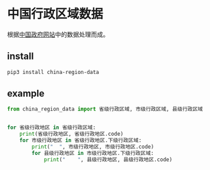 # 中国行政区域数据

根据[中国政府网站](http://www.mca.gov.cn/article/sj/xzqh/2019/2019/201912251506.html)中的数据处理而成。

## install

```bash
pip3 install china-region-data
```

## example

```python
from china_region_data import 省级行政区域, 市级行政区域, 县级行政区域


for 省级行政地区 in 省级行政区域:
    print(省级行政地区, 省级行政地区.code)
    for 市级行政地区 in 省级行政地区.下级行政区域:
        print("  ", 市级行政地区, 市级行政地区.code)
        for 县级行政地区 in 市级行政地区.下级行政区域:
            print("    ", 县级行政地区, 县级行政地区.code)
```
